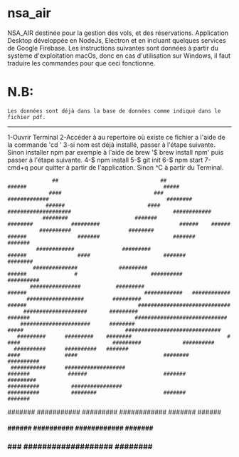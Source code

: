 # nsa_air
NSA_AIR destinée pour la gestion des vols, et des réservations. Application Desktop développée en NodeJs, Electron et en incluant quelques services de Google Firebase.
Les instructions suivantes sont données à partir du système d'exploitation macOs, donc en cas d'utilisation sur Windows, il faut traduire les commandes pour que ceci fonctionne.


N.B:
====
	Les données sont déjà dans la base de données comme indiqué dans le fichier pdf.


-----------------------------------------------------------------------------------------
1-Ouvrir Terminal
2-Accéder à au repertoire où existe ce fichier a l'aide de la commande 'cd '
3-si nom est déjà installé, passer à l'étape suivante. Sinon installer npm par exemple à l'aide de brew '$ brew install npm' puis passer à l'étape suivante.
4-$ npm install
5-$ git init
6-$ npm start
7-cmd+q pour quitter à partir de l'application. Sinon ^C à partir du Terminal.

                  ##                                ##                               ######                                           #####
                 ####                             ###                             #############                                     ########
                ######                          ####                          ####################                                ############
               ########                     #######                       ########            #########                         ######    ######
              ##########                  ########                        ######                #######                       #######      #######
             ############               #########                          ######                ####                       #######         ########
            ##############             #########                             ######               #                       ##########       ##########
           ################           #########                                ######                                     ############   ############
          ##################         #########                                   ######                                   #############################
         ####################       #########                                     #######                                 #############################
        ######################      ########                                         #####                                ##############################
       #########      #########    ########                              #              ####                             #########             ##########
      ##########      ##########   #######                              ####              ####                           ########               ##########
     ###########      ###################                              #######            ######                        #######                   #########
    ##########          ################                              ##########          ########                     #######                       #######
   #######                  ###########                                 #########     ############                    #######                          ######
  ####                          ######                                  ##########   ############                    #######                           #######
 ###                              ###                                       ###################                    ########                            ########
